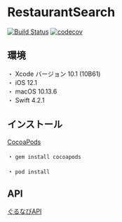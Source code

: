 # RestaurantSearch
[![Build Status](https://app.bitrise.io/app/e045223d22de3808/status.svg?token=0d4OsmRRs0lF6GroNUYP5A&branch=master)](https://app.bitrise.io/app/e045223d22de3808)
[![codecov](https://codecov.io/gh/IwanagaSari/RestaurantSearch/branch/master/graph/badge.svg?token=2xwzgh8zr6)](https://codecov.io/gh/IwanagaSari/RestaurantSearch)

## 環境

・ Xcode バージョン 10.1  (10B61)  
・ iOS 12.1  
・ macOS 10.13.6  
・ Swift 4.2.1

## インストール
[CocoaPods](https://github.com/cocoapods/cocoapods)

・ `gem install cocoapods`

・ `pod install`  

## API
[ぐるなびAPI](https://api.gnavi.co.jp/api/)
